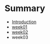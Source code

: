 # Summary

* [Introduction](README.md)
* [week01](week01/week01.md)
* [week02](week02/week02.md)
* week03

